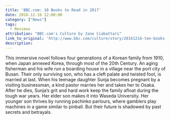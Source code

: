 ```yaml
---
title: 'BBC.com: 10 Books to Read in 2017'
date: 2016-12-16 12:00:00
category: ["News"]
tags:
  - Reviews
attribution: "BBC.com's Culture by Jane Ciabattari"
link_to_original: 'http://www.bbc.com/culture/story/20161216-ten-books-to-read-in-2017'
description:
---
```



This immersive novel follows four generations of a Korean family from 1910, when Japan annexed Korea, through most of the 20th Century. An aging fisherman and his wife run a boarding house in a village near the port city of Busan. Their only surviving son, who has a cleft palate and twisted foot, is married at last. When his teenage daughter Sunja becomes pregnant by a visiting businessman, a kind pastor marries her and takes her to Osaka. After he dies, Sunja’s grit and hard work keep the family afloat during the tough war years. Her elder son makes it into Waseda University. Her younger son thrives by running pachinko parlours, where gamblers play machines in a game similar to pinball. But their future is shadowed by past secrets and betrayals.